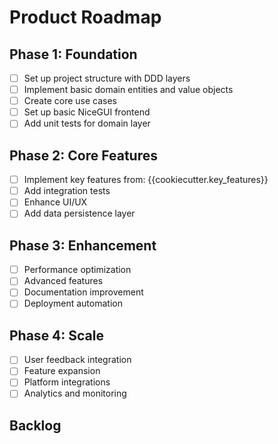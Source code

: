 # Product Roadmap

## Phase 1: Foundation
- [ ] Set up project structure with DDD layers
- [ ] Implement basic domain entities and value objects
- [ ] Create core use cases
- [ ] Set up basic NiceGUI frontend
- [ ] Add unit tests for domain layer

## Phase 2: Core Features
- [ ] Implement key features from: {{cookiecutter.key_features}}
- [ ] Add integration tests
- [ ] Enhance UI/UX
- [ ] Add data persistence layer

## Phase 3: Enhancement
- [ ] Performance optimization
- [ ] Advanced features
- [ ] Documentation improvement
- [ ] Deployment automation

## Phase 4: Scale
- [ ] User feedback integration
- [ ] Feature expansion
- [ ] Platform integrations
- [ ] Analytics and monitoring

## Backlog
<!-- Add future ideas and features here -->
